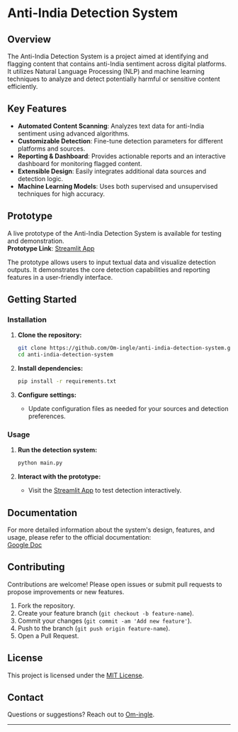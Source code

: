 # Anti-India Detection System

## Overview

The Anti-India Detection System is a project aimed at identifying and flagging content that contains anti-India sentiment across digital platforms. It utilizes Natural Language Processing (NLP) and machine learning techniques to analyze and detect potentially harmful or sensitive content efficiently.

## Key Features

- **Automated Content Scanning**: Analyzes text data for anti-India sentiment using advanced algorithms.
- **Customizable Detection**: Fine-tune detection parameters for different platforms and sources.
- **Reporting & Dashboard**: Provides actionable reports and an interactive dashboard for monitoring flagged content.
- **Extensible Design**: Easily integrates additional data sources and detection logic.
- **Machine Learning Models**: Uses both supervised and unsupervised techniques for high accuracy.

## Prototype

A live prototype of the Anti-India Detection System is available for testing and demonstration.  
**Prototype Link**: [Streamlit App](https://anti-india-detection-system.streamlit.app/)

The prototype allows users to input textual data and visualize detection outputs. It demonstrates the core detection capabilities and reporting features in a user-friendly interface.

## Getting Started

### Installation

1. **Clone the repository:**
   ```bash
   git clone https://github.com/Om-ingle/anti-india-detection-system.git
   cd anti-india-detection-system
   ```

2. **Install dependencies:**
   ```bash
   pip install -r requirements.txt
   ```

3. **Configure settings:**
   - Update configuration files as needed for your sources and detection preferences.

### Usage

1. **Run the detection system:**
   ```bash
   python main.py
   ```

2. **Interact with the prototype:**
   - Visit the [Streamlit App](https://anti-india-detection-system.streamlit.app/) to test detection interactively.

## Documentation

For more detailed information about the system's design, features, and usage, please refer to the official documentation:  
[Google Doc](https://docs.google.com/document/d/1xSP-xI4y7kyBep_N9p_OTlcZzKsCYHVkkjPPEJbeq_k/edit?tab=t.0)

## Contributing

Contributions are welcome! Please open issues or submit pull requests to propose improvements or new features.

1. Fork the repository.
2. Create your feature branch (`git checkout -b feature-name`).
3. Commit your changes (`git commit -am 'Add new feature'`).
4. Push to the branch (`git push origin feature-name`).
5. Open a Pull Request.

## License

This project is licensed under the [MIT License](LICENSE).

## Contact

Questions or suggestions? Reach out to [Om-ingle](https://github.com/Om-ingle).

---
